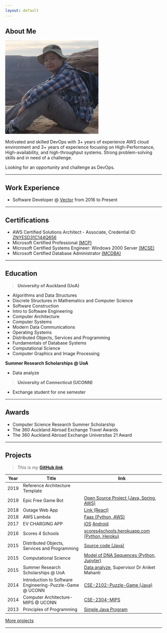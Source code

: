 ```yaml
---
layout: default
---
```


## About Me

<img class="profile-picture" src="me.webp">

Motivated and skilled DevOps with 3+ years of experience AWS cloud environment and 3+ years of experience focusing on High-Performance, High-availability, and high-throughput systems. Strong problem-solving skills and in need of a challenge. 

Looking for an opportunity and challenge as DevOps.

---

## Work Experience

* Software Developer @ [Vector](https://www.vector.co.nz) from 2016 to Present

---

## Certifications

* AWS Certified Solutions Architect - Associate, Credential ID: [ZNYESD31C144Q656](https://www.certmetrics.com/amazon/public/badge.aspx?i=1&t=c&d=2018-08-31&ci=AWS00468035)
* Microsoft Certified Professional [(MCP)](resources/MCPDigitalCert/Cert002.pdf)
* Microsoft Certified Systems Engineer: Windows 2000 Server [(MCSE)](resources/MCPDigitalCert/Cert001.pdf)
* Microsoft Certified Database Administrator [(MCDBA)](resources/MCPDigitalCert/Cert003.pdf)

---

## Education

>**University of Auckland (UoA)**

* Algorithms and Data Structures
* Discrete Structures in Mathematics and Computer Science
* Software Construction
* Intro to Software Engineering
* Computer Architecture
* Computer Systems
* Modern Data Communications
* Operating Systems
* Distributed Objects, Services and Programming
* Fundamentals of Database Systems
* Computational Science
* Computer Graphics and Image Processing

**Summer Research Scholarships @ UoA**

* Data analyze

>**University of Connecticut (UCONN)**

* Exchange student for one semester

---

## Awards
* Computer Science Research Summer Scholarship
* The 360 Auckland Abroad Exchange Travel Awards
* The 360 Auckland Abroad Exchange Universitas 21 Award

---

## Projects

>This is *my* **[GitHub *link*](https://github.com/hche608)**.

Year | Title | link
-----|-------|--------
2019 | Reference Architecture Template
2019 | Epic Free Game Bot | [Open Source Project (Java, Spring, AWS)](https://github.com/hche608/epic-free-games-bot)
2018 | Outage Web App | [Link (React)](https://help.vector.co.nz)
2018 | AWS Lambda | [Faas (Python, AWS)](https://github.com/hche608/hax3-py-aws-lambda)
2017 | EV CHARGING APP  | [iOS](https://itunes.apple.com/us/app/vector-ev-charging/id1165218465?mt=8&uo=4)  [Android](https://play.google.com/store/apps/details?id=com.vector.evcharge&hl=en)
2016 | Scores 4 Schools  | [scores4schools.herokuapp.com (Python, Heroku)](https://scores4schools.herokuapp.com)
2015 | Distributed Objects, Services and Programming | [Source code (Java)](https://github.com/hche608/CS-335-A2)
2015 | Computational Science | [Model of DNA Sequences (Python, Jupyter)](https://github.com/hche608/CS-369)
2015 | Summer Research Scholarships @ UoA | [Data analyze](#), Supervisor Dr Aniket Mahanti
2014 | Introduction to Software Engineering-Puzzle-Game @ UCONN | [CSE-2102-Puzzle-Game (Java)](https://github.com/hche608/CSE-2102-Puzzle-Game)
2014 | Computer Architecture-MIPS @ UCONN | [CSE-2304-MIPS](https://github.com/hche608/CSE-2304)
2013 | Principles of Programming | [Simple Java Program](https://github.com/hche608/CS-101)


[More projects](project)

---

